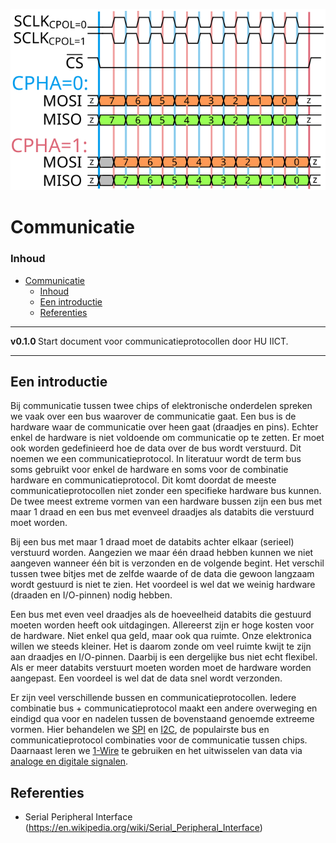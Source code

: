 ![logo](/hardware-interfacing/communicatie/SPI/img/SPI_timing_diagram_CS.svg) [](logo-id)

# Communicatie[](title-id)

### Inhoud[](toc-id)

- [Communicatie](#communicatie)
    - [Inhoud](#inhoud)
  - [Een introductie](#een-introductie)
  - [Referenties](#referenties)

---

**v0.1.0 [](version-id)** Start document voor communicatieprotocollen door HU IICT[](author-id).

---

## Een introductie

Bij communicatie tussen twee chips of elektronische onderdelen spreken we vaak over een bus waarover de communicatie gaat. Een bus is de hardware waar de communicatie over heen gaat (draadjes en pins). Echter enkel de hardware is niet voldoende om communicatie op te zetten. Er moet ook worden gedefinieerd hoe de data over de bus wordt verstuurd. Dit noemen we een communicatieprotocol. In literatuur wordt de term bus soms gebruikt voor enkel de hardware en soms voor de combinatie hardware en communicatieprotocol. Dit komt doordat de meeste communicatieprotocollen niet zonder een specifieke hardware bus kunnen. De twee meest extreme vormen van een hardware bussen zijn een bus met maar 1 draad en een bus met evenveel draadjes als databits die verstuurd moet worden.

Bij een bus met maar 1 draad moet de databits achter elkaar (serieel) verstuurd worden. Aangezien we maar één draad hebben kunnen we niet aangeven wanneer één bit is verzonden en de volgende begint. Het verschil tussen twee bitjes met de zelfde waarde of de data die gewoon langzaam wordt gestuurd is niet te zien. Het voordeel is wel dat we weinig hardware (draaden en I/O-pinnen) nodig hebben.

Een bus met even veel draadjes als de hoeveelheid databits die gestuurd moeten worden heeft ook uitdagingen. Allereerst zijn er hoge kosten voor de hardware. Niet enkel qua geld, maar ook qua ruimte. Onze elektronica willen we steeds kleiner. Het is daarom zonde om veel ruimte kwijt te zijn aan draadjes en I/O-pinnen. Daarbij is een dergelijke bus niet echt flexibel. Als er meer databits verstuurt moeten worden moet de hardware worden aangepast. Een voordeel is wel dat de data snel wordt verzonden.

Er zijn veel verschillende bussen en communicatieprotocollen. Iedere combinatie bus + communicatieprotocol maakt een andere overweging en eindigd qua voor en nadelen tussen de bovenstaand genoemde extreeme vormen. Hier behandelen we [SPI](../communicatie/SPI/README.md) en [I2C](../communicatie/I2C/README.md), de populairste bus en communicatieprotocol combinaties voor de communicatie tussen chips. Daarnaast leren we [1-Wire](../communicatie/1-wire/README.md) te gebruiken en het uitwisselen van data via [analoge en digitale signalen](../communicatie/analoog-en-digitaal/README.md).

## Referenties
- Serial Peripheral Interface (<https://en.wikipedia.org/wiki/Serial_Peripheral_Interface>)